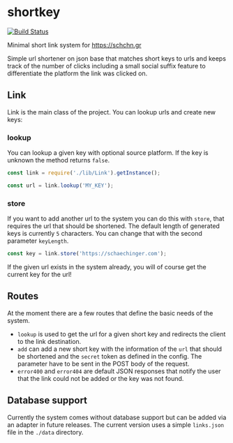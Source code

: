 # shortkey

[![Build Status][travis-svg]][travis-url]

Minimal short link system for https://schchn.gr

Simple url shortener on json base that matches short keys to urls and keeps
track of the number of clicks including a small social suffix feature to
differentiate the platform the link was clicked on.


## Link

Link is the main class of the project. You can lookup urls and create new keys:


### lookup

You can lookup a given key with optional source platform. If the key is unknown
the method returns `false`.

```javascript
const link = require('./lib/Link').getInstance();

const url = link.lookup('MY_KEY');
```


### store

If you want to add another url to the system you can do this with `store`, that
requires the url that should be shortened. The default length of generated keys
is currently `5` characters. You can change that with the second parameter
`keyLength`.

```javascript
const key = link.store('https://schaechinger.com');
```

If the given url exists in the system already, you will of course get the
current key for the url!

## Routes

At the moment there are a few routes that define the basic needs of the system.

* `lookup` is used to get the url for a given short key and redirects the client
  to the link destination.
* `add` can add a new short key with the information of the `url` that should
  be shortened and the `secret` token as defined in the config. The parameter
  have to be sent in the POST body of the request.
* `error400` and `error404` are default JSON responses that notify the user
  that the link could not be added or the key was not found.

## Database support

Currently the system comes without database support but can be added via an
adapter in future releases. The current version uses a simple `links.json` file
in the `./data` directory.



[travis-url]: https://travis-ci.org/schaechinger/shortkey
[travis-svg]: https://img.shields.io/travis/schaechinger/shortkey/master.svg

[coveralls-url]: https://coveralls.io/github/schaechinger/shortkey
[coveralls-svg]:  https://img.shields.io/coveralls/github/schaechinger/shortkey.svg
